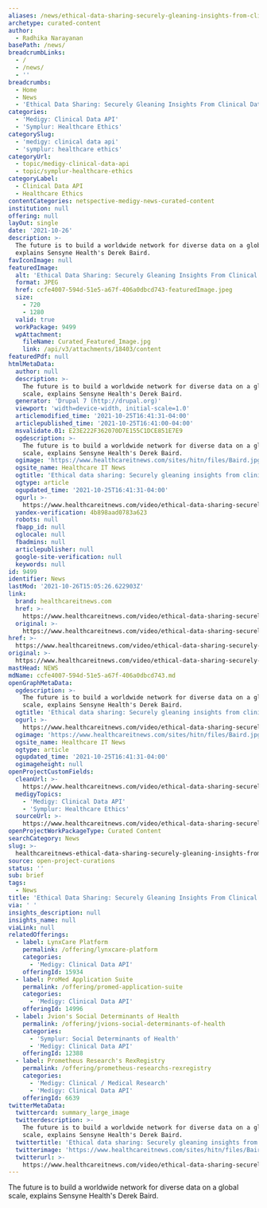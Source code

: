 ```yaml
---
aliases: /news/ethical-data-sharing-securely-gleaning-insights-from-clinical-data
archetype: curated-content
author:
  - Radhika Narayanan
basePath: /news/
breadcrumbLinks:
  - /
  - /news/
  - ''
breadcrumbs:
  - Home
  - News
  - 'Ethical Data Sharing: Securely Gleaning Insights From Clinical Data'
categories:
  - 'Medigy: Clinical Data API'
  - 'Symplur: Healthcare Ethics'
categorySlug:
  - 'medigy: clinical data api'
  - 'symplur: healthcare ethics'
categoryUrl:
  - topic/medigy-clinical-data-api
  - topic/symplur-healthcare-ethics
categoryLabel:
  - Clinical Data API
  - Healthcare Ethics
contentCategories: netspective-medigy-news-curated-content
institution: null
offering: null
layOut: single
date: '2021-10-26'
description: >-
  The future is to build a worldwide network for diverse data on a global scale,
  explains Sensyne Health's Derek Baird.
favIconImage: null
featuredImage:
  alt: 'Ethical Data Sharing: Securely Gleaning Insights From Clinical Data'
  format: JPEG
  href: ccfe4007-594d-51e5-a67f-406a0dbcd743-featuredImage.jpeg
  size:
    - 720
    - 1280
  valid: true
  workPackage: 9499
  wpAttachment:
    fileName: Curated_Featured_Image.jpg
    link: /api/v3/attachments/18403/content
featuredPdf: null
htmlMetaData:
  author: null
  description: >-
    The future is to build a worldwide network for diverse data on a global
    scale, explains Sensyne Health's Derek Baird.
  generator: 'Drupal 7 (http://drupal.org)'
  viewport: 'width=device-width, initial-scale=1.0'
  articlemodified_time: '2021-10-25T16:41:31-04:00'
  articlepublished_time: '2021-10-25T16:41:00-04:00'
  msvalidate.01: E23E222F362070D7E155C1DCE851E7E9
  ogdescription: >-
    The future is to build a worldwide network for diverse data on a global
    scale, explains Sensyne Health's Derek Baird.
  ogimage: 'https://www.healthcareitnews.com/sites/hitn/files/Baird.jpg'
  ogsite_name: Healthcare IT News
  ogtitle: 'Ethical data sharing: Securely gleaning insights from clinical data'
  ogtype: article
  ogupdated_time: '2021-10-25T16:41:31-04:00'
  ogurl: >-
    https://www.healthcareitnews.com/video/ethical-data-sharing-securely-gleaning-insights-clinical-data
  yandex-verification: 4b898aad0783a623
  robots: null
  fbapp_id: null
  oglocale: null
  fbadmins: null
  articlepublisher: null
  google-site-verification: null
  keywords: null
id: 9499
identifier: News
lastMod: '2021-10-26T15:05:26.622903Z'
link:
  brand: healthcareitnews.com
  href: >-
    https://www.healthcareitnews.com/video/ethical-data-sharing-securely-gleaning-insights-clinical-data
  original: >-
    https://www.healthcareitnews.com/video/ethical-data-sharing-securely-gleaning-insights-clinical-data
href: >-
  https://www.healthcareitnews.com/video/ethical-data-sharing-securely-gleaning-insights-clinical-data
original: >-
  https://www.healthcareitnews.com/video/ethical-data-sharing-securely-gleaning-insights-clinical-data
mastHead: NEWS
mdName: ccfe4007-594d-51e5-a67f-406a0dbcd743.md
openGraphMetaData:
  ogdescription: >-
    The future is to build a worldwide network for diverse data on a global
    scale, explains Sensyne Health's Derek Baird.
  ogtitle: 'Ethical data sharing: Securely gleaning insights from clinical data'
  ogurl: >-
    https://www.healthcareitnews.com/video/ethical-data-sharing-securely-gleaning-insights-clinical-data
  ogimage: 'https://www.healthcareitnews.com/sites/hitn/files/Baird.jpg'
  ogsite_name: Healthcare IT News
  ogtype: article
  ogupdated_time: '2021-10-25T16:41:31-04:00'
  ogimageheight: null
openProjectCustomFields:
  cleanUrl: >-
    https://www.healthcareitnews.com/video/ethical-data-sharing-securely-gleaning-insights-clinical-data
  medigyTopics:
    - 'Medigy: Clinical Data API'
    - 'Symplur: Healthcare Ethics'
  sourceUrl: >-
    https://www.healthcareitnews.com/video/ethical-data-sharing-securely-gleaning-insights-clinical-data
openProjectWorkPackageType: Curated Content
searchCategory: News
slug: >-
  healthcareitnews-ethical-data-sharing-securely-gleaning-insights-from-clinical-data
source: open-project-curations
status: ''
sub: brief
tags:
  - News
title: 'Ethical Data Sharing: Securely Gleaning Insights From Clinical Data'
via: ' '
insights_description: null
insights_name: null
viaLink: null
relatedOfferings:
  - label: LynxCare Platform
    permalink: /offering/lynxcare-platform
    categories:
      - 'Medigy: Clinical Data API'
    offeringId: 15934
  - label: ProMed Application Suite
    permalink: /offering/promed-application-suite
    categories:
      - 'Medigy: Clinical Data API'
    offeringId: 14996
  - label: Jvion's Social Determinants of Health
    permalink: /offering/jvions-social-determinants-of-health
    categories:
      - 'Symplur: Social Determinants of Health'
      - 'Medigy: Clinical Data API'
    offeringId: 12388
  - label: Prometheus Research's RexRegistry
    permalink: /offering/prometheus-researchs-rexregistry
    categories:
      - 'Medigy: Clinical / Medical Research'
      - 'Medigy: Clinical Data API'
    offeringId: 6639
twitterMetaData:
  twittercard: summary_large_image
  twitterdescription: >-
    The future is to build a worldwide network for diverse data on a global
    scale, explains Sensyne Health's Derek Baird.
  twittertitle: 'Ethical data sharing: Securely gleaning insights from clinical data'
  twitterimage: 'https://www.healthcareitnews.com/sites/hitn/files/Baird.jpg'
  twitterurl: >-
    https://www.healthcareitnews.com/video/ethical-data-sharing-securely-gleaning-insights-clinical-data
---
```

<p>The future is to build a worldwide network for diverse data on a global scale, explains Sensyne Health's Derek Baird.</p>